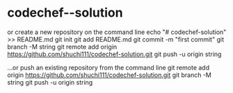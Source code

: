 # codechef--solution
or create a new repository on the command line
echo "# codechef-solution" >> README.md
git init
git add README.md
git commit -m "first commit"
git branch -M string
git remote add origin https://github.com/shuchi111/codechef-solution.git
git push -u origin string

…or push an existing repository from the command line
git remote add origin https://github.com/shuchi111/codechef-solution.git
git branch -M string
git push -u origin string
